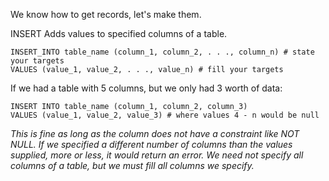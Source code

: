 We know how to get records, let's make them.

INSERT
Adds values to specified columns of a table.

```mysql
INSERT_INTO table_name (column_1, column_2, . . ., column_n) # state your targets
VALUES (value_1, value_2, . . ., value_n) # fill your targets
```
If we had a table with 5 columns, but we only had 3 worth of data:
```mysql
INSERT INTO table_name (column_1, column_2, column_3)
VALUES (value_1, value_2, value_3) # where values 4 - n would be null
```
*This is fine as long as the column does not have a constraint like NOT NULL. If we specified a different number of columns than the values supplied, more or less, it would return an error. We need not specify all columns of a table, but we must fill all columns we specify.*

